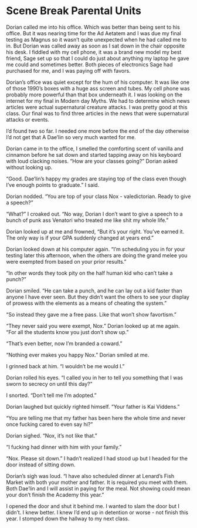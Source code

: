 #  Scene Break Parental Units

Dorian called me into his office. Which was better than being sent to his
office. But it was nearing time for the Ad Aetatem and I was due my final
testing as Magnus so it wasn’t quite unexpected when he had called me to in. But
Dorian was called away as soon as I sat down in the chair opposite his desk. I
fiddled with my cell phone, it was a brand new model my best friend, Sage set up
so that I could do just about anything my laptop he gave me could and sometimes
better. Both pieces of electronics Sage had purchased for me, and I was paying
off with favors.

Dorian’s office was quiet except for the hum of his computer. It was like one of
those 1990’s boxes with a huge ass screen and tubes. My cell phone was probably
more powerful than that box underneath it. I was looking on the internet for my
final in Modern day Myths. We had to determine which news articles were actual
supernatural creature attacks. I was pretty good at this class. Our final was to
find three articles in the news that were supernatural attacks or events.

I’d found two so far. I needed one more before the end of the day otherwise I’d
not get that A Dae’lin so very much wanted for me.

Dorian came in to the office, I smelled the comforting scent of vanilla and
cinnamon before he sat down and started tapping away on his keyboard with loud
clacking noises. “How are your classes going?” Dorian asked without looking up.

“Good. Dae’lin’s happy my grades are staying top of the class even though I’ve
enough points to graduate.” I said.

Dorian nodded. “You are top of your class Nox - valedictorian. Ready to give a
speech?”

“What?” I croaked out. “No way, Dorian I don’t want to give a speech to a bunch
of punk ass Venatori who treated me like shit my whole life.”

Dorian looked up at me and frowned, “But it’s your right. You’ve earned it. The
only way is if your GPA suddenly changed at years end.”

Dorian looked down at his computer again. “I’m scheduling you in for your
testing later this afternoon, when the others are doing the grand melee you were
exempted from based on your prior results.”

“In other words they took pity on the half human kid who can’t take a punch?”

Dorian smiled. “He can take a punch, and he can lay out a kid faster than anyone
I have ever seen. But they didn’t want the others to see your display of prowess
with the elements as a means of cheating the system.”

“So instead they gave me a free pass. Like that won’t show favortism.”

“They never said you were exempt, Nox.” Dorian looked up at me again. “For all
the students know you just don’t show up.”

“That’s even better, now I’m branded a coward.”

“Nothing ever makes you happy Nox.” Dorian smiled at me.

I grinned back at him. “I wouldn’t be me would I.”

Dorian rolled his eyes. “I called you in her to tell you something that I was
sworn to secrecy on until this day?”

I snorted. “Don’t tell me I’m adopted.”

Dorian laughed but quickly righted himself. “Your father is Kai Viddens.”

“You are telling me that my father has been here the whole time and never once
fucking cared to even say hi?”

Dorian sighed. “Nox, it’s not like that.”

“I fucking had dinner with him with your family.”

“Nox. Please sit down.” I hadn’t realized I had stood up but I headed for the
door instead of sitting down.

Dorian’s sigh was loud. “I have also scheduled dinner at Lenard’s Fish Market
with both your mother and father. It is required you meet with them. Both
Dae’lin and I will assist in paying for the meal. Not showing could mean your
don’t finish the Academy this year.”

I opened the door and shut it behind me. I wanted to slam the door but I didn’t.
I knew better. I knew I’d end up in detention or worse - not finish this year. I
stomped down the hallway to my next class.


